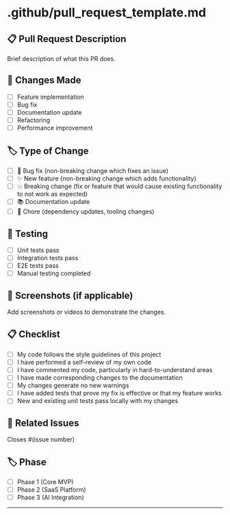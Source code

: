 # .github/pull_request_template.md
## 📋 Pull Request Description
Brief description of what this PR does.

## 🎯 Changes Made
- [ ] Feature implementation
- [ ] Bug fix
- [ ] Documentation update
- [ ] Refactoring
- [ ] Performance improvement

## 🏷️ Type of Change
- [ ] 🐛 Bug fix (non-breaking change which fixes an issue)
- [ ] ✨ New feature (non-breaking change which adds functionality)
- [ ] 💥 Breaking change (fix or feature that would cause existing functionality to not work as expected)
- [ ] 📚 Documentation update
- [ ] 🔧 Chore (dependency updates, tooling changes)

## 🧪 Testing
- [ ] Unit tests pass
- [ ] Integration tests pass
- [ ] E2E tests pass
- [ ] Manual testing completed

## 📸 Screenshots (if applicable)
Add screenshots or videos to demonstrate the changes.

## 📋 Checklist
- [ ] My code follows the style guidelines of this project
- [ ] I have performed a self-review of my own code
- [ ] I have commented my code, particularly in hard-to-understand areas
- [ ] I have made corresponding changes to the documentation
- [ ] My changes generate no new warnings
- [ ] I have added tests that prove my fix is effective or that my feature works
- [ ] New and existing unit tests pass locally with my changes

## 🔗 Related Issues
Closes #(issue number)

## 🏷️ Phase
- [ ] Phase 1 (Core MVP)
- [ ] Phase 2 (SaaS Platform)  
- [ ] Phase 3 (AI Integration)

---

